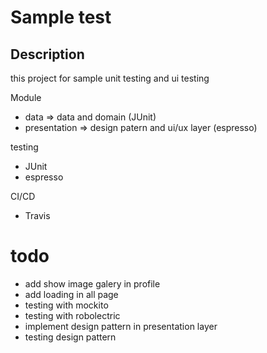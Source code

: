 # Sample test

## Description
this project for sample unit testing and ui testing

Module
- data => data and domain (JUnit)
- presentation => design patern and ui/ux layer (espresso)

testing
- JUnit
- espresso

CI/CD
- Travis

# todo
- add show image galery in profile
- add loading in all page
- testing with mockito
- testing with robolectric 
- implement design pattern in presentation layer 
- testing design pattern


